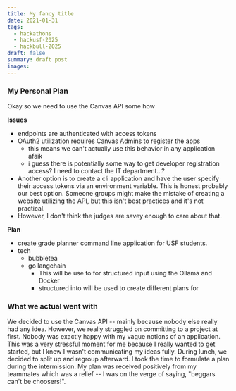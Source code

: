 ```yaml
---
title: My fancy title
date: 2021-01-31
tags:
  - hackathons
  - hackusf-2025
  - hackbull-2025
draft: false
summary: draft post
images:
---
```

### My Personal Plan

Okay so we need to use the Canvas API some how

**Issues**

- endpoints are authenticated with access tokens
- OAuth2 utilization requires Canvas Admins to register the apps
    - this means we can't actually use this behavior in any application afaik
    - i guess there is potentially some way to get developer registration access? I need to contact the IT department...?
- Another option is to create a cli application and have the user specify their access tokens via an environment variable. This is honest probably our best option. Someone groups might make the mistake of creating a website utilizing the API, but this isn't best practices and it's not practical.
- However, I don't think the judges are savey enough to care about that.


**Plan**
- create grade planner command line application for USF students.
- tech
    - bubbletea
    - go langchain
        - This will be use to for structured input using the Ollama and Docker
        - structured into will be used to create different plans for


### What we actual went with
We decided to use the Canvas API -- mainly because nobody else really had any idea. However, we really struggled on committing to a project at first. Nobody was exactly happy with my vague notions of an application. This was a very stressful moment for me because I really wanted to get started, but I knew I wasn't communicating my ideas fully. During lunch, we decided to split up and regroup afterward. I took the time to formulate a plan during the intermission. My plan was received positively from my teammates which was a relief -- I was on the verge of saying, "beggars can't be choosers!".

